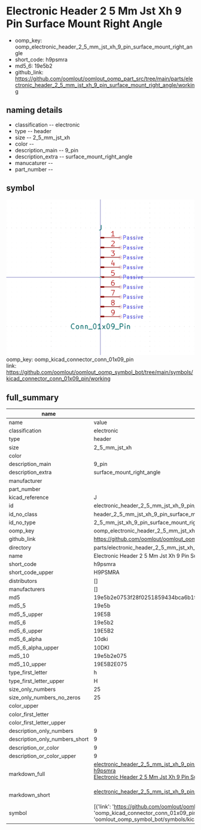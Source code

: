# Electronic Header 2 5 Mm Jst Xh 9 Pin Surface Mount Right Angle

  
* oomp_key: oomp_electronic_header_2_5_mm_jst_xh_9_pin_surface_mount_right_angle 
* short_code: h9psmra
* md5_6: 19e5b2  
* github_link: https://github.com/oomlout/oomlout_oomp_part_src/tree/main/parts/electronic_header_2_5_mm_jst_xh_9_pin_surface_mount_right_angle/working  
## naming details
* classification -- electronic
* type -- header
* size -- 2_5_mm_jst_xh
* color -- 
* description_main -- 9_pin
* description_extra -- surface_mount_right_angle
* manucaturer -- 
* part_number -- 



## symbol

![](symbol/0/working/working_600.png)  
oomp_key: oomp_kicad_connector_conn_01x09_pin  
link: https://github.com/oomlout/oomlout_oomp_symbol_bot/tree/main/symbols/kicad_connector_conn_01x09_pin/working  


## full_summary
| name | value | 
| --- | --- | 
| name | value | 
| classification | electronic | 
| type | header | 
| size | 2_5_mm_jst_xh | 
| color |  | 
| description_main | 9_pin | 
| description_extra | surface_mount_right_angle | 
| manufacturer |  | 
| part_number |  | 
| kicad_reference | J | 
| id | electronic_header_2_5_mm_jst_xh_9_pin_surface_mount_right_angle | 
| id_no_class | header_2_5_mm_jst_xh_9_pin_surface_mount_right_angle | 
| id_no_type | 2_5_mm_jst_xh_9_pin_surface_mount_right_angle | 
| oomp_key | oomp_electronic_header_2_5_mm_jst_xh_9_pin_surface_mount_right_angle | 
| github_link | https://github.com/oomlout/oomlout_oomp_part_src/tree/main/parts/electronic_header_2_5_mm_jst_xh_9_pin_surface_mount_right_angle/working | 
| directory | parts/electronic_header_2_5_mm_jst_xh_9_pin_surface_mount_right_angle | 
| name | Electronic Header 2 5 Mm Jst Xh 9 Pin Surface Mount Right Angle | 
| short_code | h9psmra | 
| short_code_upper | H9PSMRA | 
| distributors | [] | 
| manufacturers | [] | 
| md5 | 19e5b2e0753f28f0251859434bca6b19 | 
| md5_5 | 19e5b | 
| md5_5_upper | 19E5B | 
| md5_6 | 19e5b2 | 
| md5_6_upper | 19E5B2 | 
| md5_6_alpha | 10dki | 
| md5_6_alpha_upper | 10DKI | 
| md5_10 | 19e5b2e075 | 
| md5_10_upper | 19E5B2E075 | 
| type_first_letter | h | 
| type_first_letter_upper | H | 
| size_only_numbers | 25 | 
| size_only_numbers_no_zeros | 25 | 
| color_upper |  | 
| color_first_letter |  | 
| color_first_letter_upper |  | 
| description_only_numbers | 9 | 
| description_only_numbers_short | 9 | 
| description_or_color | 9 | 
| description_or_color_upper | 9 | 
| markdown_full | [electronic_header_2_5_mm_jst_xh_9_pin_surface_mount_right_angle](https://github.com/oomlout/oomlout_oomp_part_src/tree/main/parts/electronic_header_2_5_mm_jst_xh_9_pin_surface_mount_right_angle/working)<br>[h9psmra](https://github.com/oomlout/oomlout_oomp_part_src/tree/main/parts/electronic_header_2_5_mm_jst_xh_9_pin_surface_mount_right_angle/working)<br>[Electronic Header 2 5 Mm Jst Xh 9 Pin Surface Mount Right Angle](https://github.com/oomlout/oomlout_oomp_part_src/tree/main/parts/electronic_header_2_5_mm_jst_xh_9_pin_surface_mount_right_angle/working)<br><br> | 
| markdown_short | [electronic_header_2_5_mm_jst_xh_9_pin_surface_mount_right_angle](https://github.com/oomlout/oomlout_oomp_part_src/tree/main/parts/electronic_header_2_5_mm_jst_xh_9_pin_surface_mount_right_angle/working)<br><br> | 
| symbol | [{'link': 'https://github.com/oomlout/oomlout_oomp_symbol_bot/tree/main/symbols/kicad_connector_conn_01x09_pin', 'oomp_key': 'oomp_kicad_connector_conn_01x09_pin', 'directory': 'oomlout_oomp_symbol_bot/symbols/kicad_connector_conn_01x09_pin//working/working.kicad_sym'}] | 
